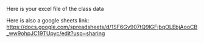 Here is your excel file of the class data

Here is also a google sheets link: https://docs.google.com/spreadsheets/d/1SF6Gv907tQ9lGFjbqOLEbjAooCB_ww9ohpJC19TUpyc/edit?usp=sharing


